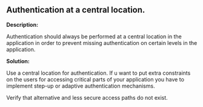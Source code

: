 
Authentication at a central location.
-------

**Description:**

Authentication should always be performed at a central location in the application in 
order to prevent missing authentication on certain levels in the application.


**Solution:**

Use a central location for authentication. If u want to put extra constraints on the 
users for accessing critical parts of your application you have to implement
step-up or adaptive authentication mechanisms. 

Verify that alternative and less secure access paths do not exist.